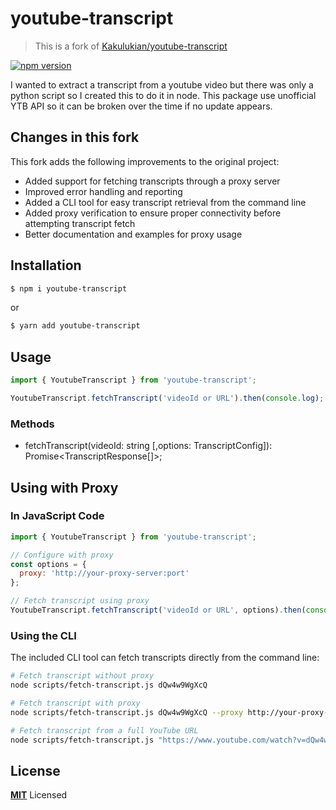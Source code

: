 # youtube-transcript

> This is a fork of [Kakulukian/youtube-transcript](https://github.com/Kakulukian/youtube-transcript)

[![npm version](https://badge.fury.io/js/youtube-transcript.svg)](https://badge.fury.io/js/youtube-transcript)

I wanted to extract a transcript from a youtube video but there was only a python script so I created this to do it in node.
This package use unofficial YTB API so it can be broken over the time if no update appears.

## Changes in this fork

This fork adds the following improvements to the original project:

- Added support for fetching transcripts through a proxy server
- Improved error handling and reporting
- Added a CLI tool for easy transcript retrieval from the command line
- Added proxy verification to ensure proper connectivity before attempting transcript fetch
- Better documentation and examples for proxy usage

## Installation

```bash
$ npm i youtube-transcript
```

or

```bash
$ yarn add youtube-transcript
```

## Usage

```js
import { YoutubeTranscript } from 'youtube-transcript';

YoutubeTranscript.fetchTranscript('videoId or URL').then(console.log);
```

### Methods

- fetchTranscript(videoId: string [,options: TranscriptConfig]): Promise<TranscriptResponse[]>;

## Using with Proxy

### In JavaScript Code

```js
import { YoutubeTranscript } from 'youtube-transcript';

// Configure with proxy
const options = {
  proxy: 'http://your-proxy-server:port'
};

// Fetch transcript using proxy
YoutubeTranscript.fetchTranscript('videoId or URL', options).then(console.log);
```

### Using the CLI

The included CLI tool can fetch transcripts directly from the command line:

```bash
# Fetch transcript without proxy
node scripts/fetch-transcript.js dQw4w9WgXcQ

# Fetch transcript with proxy
node scripts/fetch-transcript.js dQw4w9WgXcQ --proxy http://your-proxy-server:port

# Fetch transcript from a full YouTube URL
node scripts/fetch-transcript.js "https://www.youtube.com/watch?v=dQw4w9WgXcQ" --proxy http://your-proxy-server:port
```

## License

**[MIT](LICENSE)** Licensed
